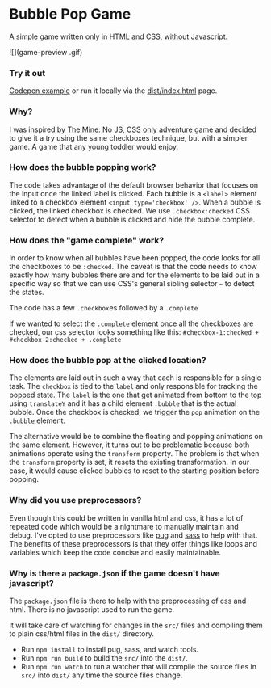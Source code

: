 # Bubble Pop Game
A simple game written only in HTML and CSS, without Javascript.

![](game-preview
.gif)


### Try it out
[Codepen example](https://codepen.io/aoxrud/pen/gQbNGY) or run it locally via the [dist/index.html](dist/index.html) page.

### Why?
I was inspired by [The Mine: No JS, CSS only adventure game](https://codepen.io/jcoulterdesign/pen/NOMeEb) and decided to give it a try using the same checkboxes technique, but with a simpler game. A game that any young toddler would enjoy.

### How does the bubble popping work?
The code takes advantage of the default browser behavior that focuses on the input once the linked label is clicked.
Each bubble is a `<label>` element linked to a checkbox element `<input type='checkbox' />`.
When a bubble is clicked, the linked checkbox is checked.
We use `.checkbox:checked` CSS selector to detect when a bubble is clicked and hide the bubble complete.

### How does the "game complete" work?
In order to know when all bubbles have been popped, the code looks for all the checkboxes to be `:checked`.
The caveat is that the code needs to know exactly how many bubbles there are and for the elements to be laid out in a specific way so that we can use CSS's general sibling selector `~` to detect the states.

The code has a few `.checkbox`es followed by a `.complete`

If we wanted to select the `.complete` element once all the checkboxes are checked, our css selector looks something like this:
`#checkbox-1:checked + #checkbox-2:checked + .complete`

### How does the bubble pop at the clicked location?
The elements are laid out in such a way that each is responsible for a single task.
The `checkbox` is tied to the `label` and only responsible for tracking the popped state.
The `label` is the one that get animated from bottom to the top using `translateY` and it has a child element `.bubble` that is the actual bubble.
Once the checkbox is checked, we trigger the `pop` animation on the `.bubble` element.


The alternative would be to combine the floating and popping animations on the same element. However, it turns out to be problematic because both animations operate using the `transform` property. The problem is that when the `transform` property is set, it resets the existing transformation. In our case, it would cause clicked bubbles to reset to the starting position before popping.

### Why did you use preprocessors?
Even though this could be written in vanilla html and css, it has a lot of repeated code which would be a nightmare to manually maintain and debug.
I've opted to use preprocessors like [pug](https://pugjs.org) and [sass](https://sass-lang.com/) to help with that.
The benefits of these preprocessors is that they offer things like loops and variables which keep the code concise and easily maintainable.

### Why is there a `package.json` if the game doesn't have javascript?
The `package.json` file is there to help with the preprocessing of css and html. There is no javascript used to run the game.

It will take care of watching for changes in the `src/` files and compiling them to plain css/html files in the `dist/` directory.

- Run `npm install` to install pug, sass, and watch tools.
- Run `npm run build` to build the `src/` into the `dist/`.
- Run `npm run watch` to run a watcher that will compile the source files in `src/` into `dist/` any time the source files change.